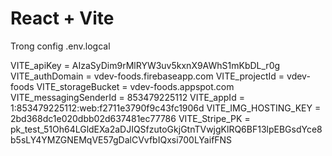 # React + Vite

Trong config .env.logcal

VITE_apiKey = AIzaSyDim9rMlRYW3uv5kxnX9AWhS1mKbDL_r0g
VITE_authDomain = vdev-foods.firebaseapp.com
VITE_projectId = vdev-foods
VITE_storageBucket = vdev-foods.appspot.com
VITE_messagingSenderId = 853479225112
VITE_appId = 1:853479225112:web:f2711e3790f9c43fc1906d
VITE_IMG_HOSTING_KEY = 2bd368dc1e020dbb02d637481ec77786
VITE_Stripe_PK = pk_test_51Oh64LGldEXa2aDJIQSfzutoGkjGtnTVwjgKlRQ6BF13lpEBGsdYce8b5sLY4YMZGNEMqVE57gDalCVvfbIQxsi700LYaifFNS


